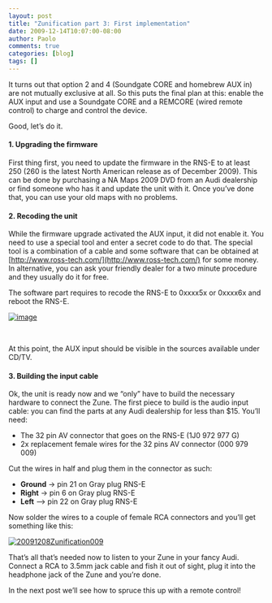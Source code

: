 ```yaml
---
layout: post
title: "Zunification part 3: First implementation"
date: 2009-12-14T10:07:00-08:00
author: Paolo
comments: true
categories: [blog]
tags: []
---
```

It turns out that option 2 and 4 (Soundgate CORE and homebrew AUX in) are not mutually exclusive at all. So this puts the final plan at this: enable the AUX input and use a Soundgate CORE and a REMCORE (wired remote control) to charge and control the device.

Good, let’s do it.



#### 1. Upgrading the firmware



First thing first, you need to update the firmware in the RNS-E to at least 250 (260 is the latest North American release as of December 2009). This can be done by purchasing a NA Maps 2009 DVD from an Audi dealership or find someone who has it and update the unit with it. Once you’ve done that, you can use your old maps with no problems.



#### 2. Recoding the unit



While the firmware upgrade activated the AUX input, it did not enable it. You need to use a special tool and enter a secret code to do that. The special tool is a combination of a cable and some software that can be obtained at [http://www.ross-tech.com/](http://www.ross-tech.com/) for some money. In alternative, you can ask your friendly dealer for a two minute procedure and they usually do it for free.

The software part requires to recode the RNS-E to 0xxxx5x or 0xxxx6x and reboot the RNS-E.

<a href="/blog/images/image1.png">![image](/blog/images/image1-300x213.png)</a>

&nbsp;

At this point, the AUX input should be visible in the sources available under CD/TV.



#### 3. Building the input cable



Ok, the unit is ready now and we “only” have to build the necessary hardware to connect the Zune. The first piece to build is the audio input cable: you can find the parts at any Audi dealership for less than $15. You’ll need:



*   The 32 pin AV connector that goes on the RNS-E (1J0 972 977 G)
*   2x replacement female wires for the 32 pins AV connector (000 979 009)

Cut the wires in half and plug them in the connector as such:



*   **Ground** -&gt; pin 21 on Gray plug RNS-E
*   **Right** -&gt; pin 6 on Gray plug RNS-E
*   **Left** –&gt; pin 22 on Gray plug RNS-E

Now solder the wires to a couple of female RCA connectors and you’ll get something like this:

<a href="/blog/images/20091208Zunification0091.jpg">![20091208Zunification009](/blog/images/20091208Zunification0091.jpg)</a>

That’s all that’s needed now to listen to your Zune in your fancy Audi. Connect a RCA to 3.5mm jack cable and fish it out of sight, plug it into the headphone jack of the Zune and you’re done.

In the next post we’ll see how to spruce this up with a remote control!
